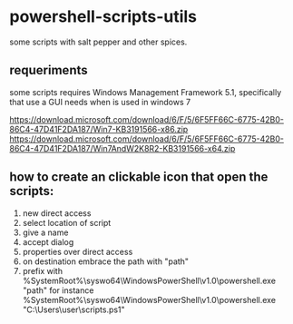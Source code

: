 # powershell-scripts-utils
some scripts with salt pepper and other spices.

## requeriments

some scripts requires Windows Management Framework 5.1, specifically that use a GUI needs when is used in windows 7

https://download.microsoft.com/download/6/F/5/6F5FF66C-6775-42B0-86C4-47D41F2DA187/Win7-KB3191566-x86.zip
https://download.microsoft.com/download/6/F/5/6F5FF66C-6775-42B0-86C4-47D41F2DA187/Win7AndW2K8R2-KB3191566-x64.zip



## how to create an clickable icon that open the scripts:

1. new direct access
2. select location of script
3. give a name
4. accept dialog
5. properties over direct access
6. on destination embrace the path with "path"
7. prefix with %SystemRoot%\syswo64\WindowsPowerShell\v1.0\powershell.exe "path"
  for instance %SystemRoot%\syswo64\WindowsPowerShell\v1.0\powershell.exe "C:\Users\user\scripts.ps1"
